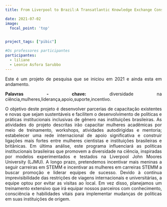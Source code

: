 ```yaml
---
title: From Liverpool to Brazil:A Transatlantic Knowledge Exchange Consortium to Promote Women in Science

date: 2021-07-02
image:
  focal_point: 'top'

  
project_tags: ["pibic"]

#Os professores participantes
participantes:
  - liliane
  - Leonie Asfora Sarubbo
---
```


<p align="justify">
    Este é um projeto de pesquisa que se iniciou em 2021 e ainda esta em andamento. </p> 

<p align="justify">
    <b>Palavras - chave:</b>  diversidade na ciência,mulheres,liderança,apoio,suporte,incentivo. </p> 

<p align="justify">
    O objetivo deste projeto é desenvolver parcerias de capacitação existentes e novas que sejam sustentáveis e facilitem o desenvolvimento de políticas e práticas institucionais inclusivas de gênero nas instituições brasileiras. As atividades do projeto descritas irão capacitar mulheres acadêmicas por meio de treinamento, workshops, atividades autodirigidas e mentoria; estabelecer uma rede internacional de apoio significativa e construir ligações mais fortes entre mulheres cientistas e instituições brasileiras e britânicas. Em última análise, este programa influenciará as políticas institucionais brasileiras que promovem a diversidade na ciência, inspiradas por modelos experimentados e testados na Liverpool John Moores University (LJMU). A longo prazo, pretendemos incentivar mais meninas a seguir carreiras em STEMM e incentivar as mulheres em carreiras STEMM a buscar promoção e liderar equipes de sucesso. Devido à contínua imprevisibilidade das restrições de viagens internacionais e universitárias, a equipe optou por evitar as visitas ao local. Em vez disso, planejamos um treinamento extensivo que irá equipar nossos parceiros com conhecimento, consciência e habilidades vitais para implementar mudanças de políticas em suas instituições de origem. </p> 

